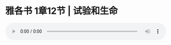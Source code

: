 # 雅各书 1章12节 | 试验和生命

<audio style="width: 100%;" preload="false" controls controlslist="nodownload"><source src="http://file.simai.life/audio/mp3/2019/191215_003.mp3" type="audio/mpeg">Your browser does not support the audio element.</audio>